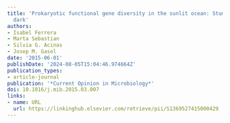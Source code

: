 ```yaml
---
title: 'Prokaryotic functional gene diversity in the sunlit ocean: Stumbling in the
  dark'
authors:
- Isabel Ferrera
- Marta Sebastian
- Silvia G. Acinas
- Josep M. Gasol
date: '2015-06-01'
publishDate: '2024-08-05T15:04:46.974664Z'
publication_types:
- article-journal
publication: '*Current Opinion in Microbiology*'
doi: 10.1016/j.mib.2015.03.007
links:
- name: URL
  url: https://linkinghub.elsevier.com/retrieve/pii/S1369527415000429
---
```

